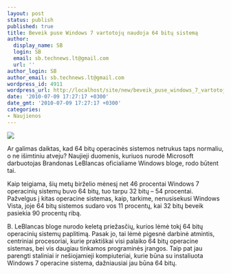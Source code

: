 ```yaml
---
layout: post
status: publish
published: true
title: Beveik puse Windows 7 vartotojų naudoja 64 bitų sistemą
author:
  display_name: SB
  login: SB
  email: sb.technews.lt@gmail.com
  url: ''
author_login: SB
author_email: sb.technews.lt@gmail.com
wordpress_id: 4911
wordpress_url: http://localhost/site/new/beveik_puse_windows_7_vartotoju_naudoja_64_bitu_sistema/
date: '2010-07-09 17:27:17 +0300'
date_gmt: '2010-07-09 17:27:17 +0300'
categories:
- Naujienos
---
```

<div class="imgright"><img src="http://t2.gstatic.com/images?q=tbn:eaf-34UezhfNcM:http://ajanslive.files.wordpress.com/2009/07/windows-7-box-art.jpg"  /></div>
<p>Ar galimas daiktas, kad 64 bitų operacinės sistemos netrukus taps normaliu, o ne išimtiniu atveju? Naujieji duomenis, kuriuos nurodė Microsoft darbuotojas Brandonas LeBlancas oficialiame Windows bloge, rodo būtent tai.</p>
<p>Kaip teigiama, šių metų birželio mėnesį net 46 procentai Windows 7 operacinių sistemų buvo 64 bitų, tuo tarpu 32 bitų – 54 procentai. Pažvelgus į kitas operacine sistemas, kaip, tarkime, nenusisekusi Windows Vista, joje 64 bitų sistemos sudaro vos 11 procentų, kai 32 bitų beveik pasiekia 90 procentų ribą.</p>
<p>B. LeBlancas bloge nurodo keletą priežasčių, kurios lėmė tokį 64 bitų operacinių sistemų paplitimą. Pasak jo, tai lėmė pigesnė darbinė atmintis, centriniai procesoriai, kurie praktiškai visi palaiko 64 bitų operacine sistemas, bei vis daugiau tinkamos programinės įrangos. Taip pat jau parengti staliniai ir nešiojamieji kompiuteriai, kurie būna su instaliuota Windows 7 operacine sistema, dažniausiai jau būna 64 bitų.<br />
 </p>
